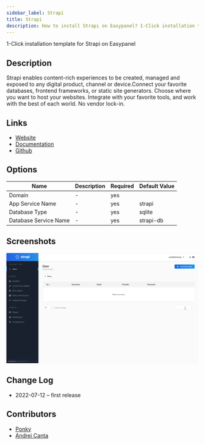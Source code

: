 ```yaml
---
sidebar_label: Strapi
title: Strapi
description: How to install Strapi on Easypanel? 1-Click installation template for Strapi on Easypanel
---
```


<!-- generated -->

1-Click installation template for Strapi on Easypanel

## Description

Strapi enables content-rich experiences to be created, managed and exposed to any digital product, channel or device.Connect your favorite databases, frontend frameworks, or static site generators. Choose where you want to host your websites. Integrate with your favorite tools, and work with the best of each world. No vendor lock-in.

## Links

- [Website](https://strapi.io/)
- [Documentation](https://docs.strapi.io/developer-docs/latest/getting-started/introduction.html)
- [Github](https://github.com/strapi)

## Options

Name | Description | Required | Default Value
-|-|-|-
Domain | - | yes | 
App Service Name | - | yes | strapi
Database Type | - | yes | sqlite
Database Service Name | - | yes | strapi-db

## Screenshots

![Strapi Screenshot](./assets/screenshot.png)

## Change Log

- 2022-07-12 – first release

## Contributors

- [Ponky](https://github.com/Ponkhy)
- [Andrei Canta](https://github.com/deiucanta)
